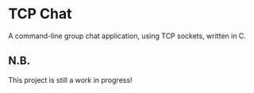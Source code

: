 # TCP Chat

A command-line group chat application, using TCP sockets, written in C.

## N.B.

This project is still a work in progress!

